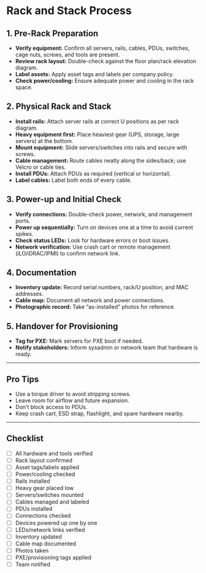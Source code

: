 # Rack and Stack Process

## 1. Pre-Rack Preparation
- **Verify equipment:** Confirm all servers, rails, cables, PDUs, switches, cage nuts, screws, and tools are present.
- **Review rack layout:** Double-check against the floor plan/rack elevation diagram.
- **Label assets:** Apply asset tags and labels per company policy.
- **Check power/cooling:** Ensure adequate power and cooling in the rack space.

## 2. Physical Rack and Stack
- **Install rails:** Attach server rails at correct U positions as per rack diagram.
- **Heavy equipment first:** Place heaviest gear (UPS, storage, large servers) at the bottom.
- **Mount equipment:** Slide servers/switches into rails and secure with screws.
- **Cable management:** Route cables neatly along the sides/back; use Velcro or cable ties.
- **Install PDUs:** Attach PDUs as required (vertical or horizontal).
- **Label cables:** Label both ends of every cable.

## 3. Power-up and Initial Check
- **Verify connections:** Double-check power, network, and management ports.
- **Power up sequentially:** Turn on devices one at a time to avoid current spikes.
- **Check status LEDs:** Look for hardware errors or boot issues.
- **Network verification:** Use crash cart or remote management (iLO/iDRAC/IPMI) to confirm network link.

## 4. Documentation
- **Inventory update:** Record serial numbers, rack/U position, and MAC addresses.
- **Cable map:** Document all network and power connections.
- **Photographic record:** Take “as-installed” photos for reference.

## 5. Handover for Provisioning
- **Tag for PXE:** Mark servers for PXE boot if needed.
- **Notify stakeholders:** Inform sysadmin or network team that hardware is ready.

---

## Pro Tips
- Use a torque driver to avoid stripping screws.
- Leave room for airflow and future expansion.
- Don’t block access to PDUs.
- Keep crash cart, ESD strap, flashlight, and spare hardware nearby.

---

## Checklist

- [ ] All hardware and tools verified
- [ ] Rack layout confirmed
- [ ] Asset tags/labels applied
- [ ] Power/cooling checked
- [ ] Rails installed
- [ ] Heavy gear placed low
- [ ] Servers/switches mounted
- [ ] Cables managed and labeled
- [ ] PDUs installed
- [ ] Connections checked
- [ ] Devices powered up one by one
- [ ] LEDs/network links verified
- [ ] Inventory updated
- [ ] Cable map documented
- [ ] Photos taken
- [ ] PXE/provisioning tags applied
- [ ] Team notified
